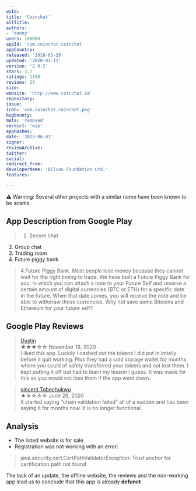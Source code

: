 ```yaml
---
wsId: 
title: 'Coinchat'
altTitle: 
authors:
- 'danny'
users: 100000
appId: 'com.coinchat.coinchat'
appCountry: 
released: '2018-05-20'
updated: '2020-03-11'
version: '2.0.2'
stars: 3.7
ratings: 1190
reviews: 29
size: 
website: 'http://www.coinchat.im'
repository: 
issue: 
icon: 'com.coinchat.coinchat.png'
bugbounty: 
meta: 'removed'
verdict: 'wip'
appHashes: 
date: '2023-06-01'
signer: 
reviewArchive: 
twitter: 
social: 
redirect_from: 
developerName: 'Biliao Foundation Ltd.'
features: 

---
```


⚠️ Warning: Several other projects with a similar name have been known to be scams. 

## App Description from Google Play 

> 1. Secure chat 
2. Group chat 
3. Trading room 
4. Future piggy bank

> 4.Future Piggy Bank. Most people lose money because they cannot wait for the right timing to trade. We have built a Future Piggy Bank for you, in which you can attach a note to your Future Self and reserve a certain amount of digital currencies (BTC or ETH) for a specific date in the future. When that date comes, you will receive the note and be able to withdraw those currencies. Why not save some Bitcoins and Ethereum for your future self?

## Google Play Reviews 

> [Dustin](https://play.google.com/store/apps/details?id=com.coinchat.coinchat&gl=us)<br>
  ★★★☆☆ November 19, 2020 <br>
       I liked this app. Luckily I cashed out the tokens I did put in intially before it quit working. Plus they had a cold storage wallet for months where you could of safely transferred your tokens and not lost them. I kept putting it off but had to learn my lesson I guess. It was made for this so you would not lose them if the app went down.

> [vincent Tobechukwu](https://play.google.com/store/apps/details?id=com.coinchat.coinchat&gl=us)<br>
  ★☆☆☆☆ June 28, 2020 <br>
       It started saying "chain validation failed" all of a sudden and has been saying it for months now. It is no longer functional.

## Analysis 

- The listed website is for sale 
- Registration was not working with an error: 

> java.security.cert.CertPathValidatorException: Trust anchor for 
> certification path not found

The lack of an update, the offline website, the reviews and the non-working app lead us to conclude that this app is already **defunct**
